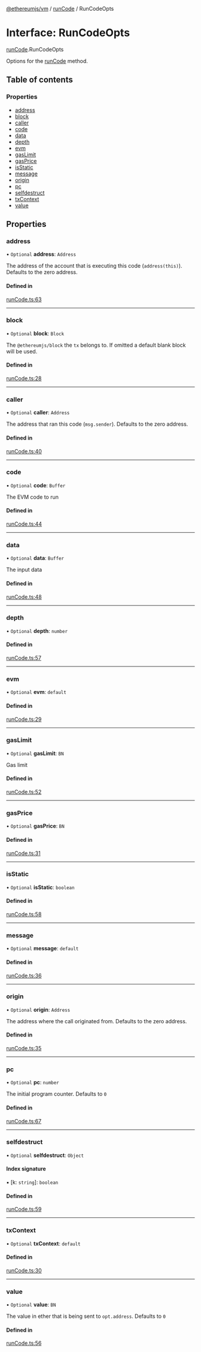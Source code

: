 [@ethereumjs/vm](../README.md) / [runCode](../modules/runcode.md) / RunCodeOpts

# Interface: RunCodeOpts

[runCode](../modules/runcode.md).RunCodeOpts

Options for the [runCode](../classes/index.default.md#runcode) method.

## Table of contents

### Properties

- [address](runcode.runcodeopts.md#address)
- [block](runcode.runcodeopts.md#block)
- [caller](runcode.runcodeopts.md#caller)
- [code](runcode.runcodeopts.md#code)
- [data](runcode.runcodeopts.md#data)
- [depth](runcode.runcodeopts.md#depth)
- [evm](runcode.runcodeopts.md#evm)
- [gasLimit](runcode.runcodeopts.md#gaslimit)
- [gasPrice](runcode.runcodeopts.md#gasprice)
- [isStatic](runcode.runcodeopts.md#isstatic)
- [message](runcode.runcodeopts.md#message)
- [origin](runcode.runcodeopts.md#origin)
- [pc](runcode.runcodeopts.md#pc)
- [selfdestruct](runcode.runcodeopts.md#selfdestruct)
- [txContext](runcode.runcodeopts.md#txcontext)
- [value](runcode.runcodeopts.md#value)

## Properties

### address

• `Optional` **address**: `Address`

The address of the account that is executing this code (`address(this)`). Defaults to the zero address.

#### Defined in

[runCode.ts:63](https://github.com/ethereumjs/ethereumjs-monorepo/blob/master/packages/vm/src/runCode.ts#L63)

___

### block

• `Optional` **block**: `Block`

The `@ethereumjs/block` the `tx` belongs to. If omitted a default blank block will be used.

#### Defined in

[runCode.ts:28](https://github.com/ethereumjs/ethereumjs-monorepo/blob/master/packages/vm/src/runCode.ts#L28)

___

### caller

• `Optional` **caller**: `Address`

The address that ran this code (`msg.sender`). Defaults to the zero address.

#### Defined in

[runCode.ts:40](https://github.com/ethereumjs/ethereumjs-monorepo/blob/master/packages/vm/src/runCode.ts#L40)

___

### code

• `Optional` **code**: `Buffer`

The EVM code to run

#### Defined in

[runCode.ts:44](https://github.com/ethereumjs/ethereumjs-monorepo/blob/master/packages/vm/src/runCode.ts#L44)

___

### data

• `Optional` **data**: `Buffer`

The input data

#### Defined in

[runCode.ts:48](https://github.com/ethereumjs/ethereumjs-monorepo/blob/master/packages/vm/src/runCode.ts#L48)

___

### depth

• `Optional` **depth**: `number`

#### Defined in

[runCode.ts:57](https://github.com/ethereumjs/ethereumjs-monorepo/blob/master/packages/vm/src/runCode.ts#L57)

___

### evm

• `Optional` **evm**: `default`

#### Defined in

[runCode.ts:29](https://github.com/ethereumjs/ethereumjs-monorepo/blob/master/packages/vm/src/runCode.ts#L29)

___

### gasLimit

• `Optional` **gasLimit**: `BN`

Gas limit

#### Defined in

[runCode.ts:52](https://github.com/ethereumjs/ethereumjs-monorepo/blob/master/packages/vm/src/runCode.ts#L52)

___

### gasPrice

• `Optional` **gasPrice**: `BN`

#### Defined in

[runCode.ts:31](https://github.com/ethereumjs/ethereumjs-monorepo/blob/master/packages/vm/src/runCode.ts#L31)

___

### isStatic

• `Optional` **isStatic**: `boolean`

#### Defined in

[runCode.ts:58](https://github.com/ethereumjs/ethereumjs-monorepo/blob/master/packages/vm/src/runCode.ts#L58)

___

### message

• `Optional` **message**: `default`

#### Defined in

[runCode.ts:36](https://github.com/ethereumjs/ethereumjs-monorepo/blob/master/packages/vm/src/runCode.ts#L36)

___

### origin

• `Optional` **origin**: `Address`

The address where the call originated from. Defaults to the zero address.

#### Defined in

[runCode.ts:35](https://github.com/ethereumjs/ethereumjs-monorepo/blob/master/packages/vm/src/runCode.ts#L35)

___

### pc

• `Optional` **pc**: `number`

The initial program counter. Defaults to `0`

#### Defined in

[runCode.ts:67](https://github.com/ethereumjs/ethereumjs-monorepo/blob/master/packages/vm/src/runCode.ts#L67)

___

### selfdestruct

• `Optional` **selfdestruct**: `Object`

#### Index signature

▪ [k: `string`]: `boolean`

#### Defined in

[runCode.ts:59](https://github.com/ethereumjs/ethereumjs-monorepo/blob/master/packages/vm/src/runCode.ts#L59)

___

### txContext

• `Optional` **txContext**: `default`

#### Defined in

[runCode.ts:30](https://github.com/ethereumjs/ethereumjs-monorepo/blob/master/packages/vm/src/runCode.ts#L30)

___

### value

• `Optional` **value**: `BN`

The value in ether that is being sent to `opt.address`. Defaults to `0`

#### Defined in

[runCode.ts:56](https://github.com/ethereumjs/ethereumjs-monorepo/blob/master/packages/vm/src/runCode.ts#L56)
